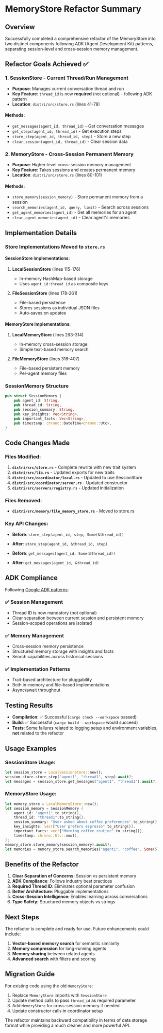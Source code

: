 # MemoryStore Refactor Summary

## Overview

Successfully completed a comprehensive refactor of the MemoryStore into two distinct components following ADK (Agent Development Kit) patterns, separating session-level and cross-session memory management.

## Refactor Goals Achieved ✅

### 1. SessionStore - Current Thread/Run Management
- **Purpose**: Manages current conversation thread and run
- **Key Feature**: `thread_id` is now **required** (not optional) - following ADK pattern
- **Location**: `distri/src/store.rs` (lines 41-78)

#### Methods:
- `get_messages(agent_id, thread_id)` - Get conversation messages
- `get_steps(agent_id, thread_id)` - Get execution steps
- `store_step(agent_id, thread_id, step)` - Store a new step
- `clear_session(agent_id, thread_id)` - Clear session data

### 2. MemoryStore - Cross-Session Permanent Memory
- **Purpose**: Higher-level cross-session memory management
- **Key Feature**: Takes sessions and creates permanent memory
- **Location**: `distri/src/store.rs` (lines 80-101)

#### Methods:
- `store_memory(session_memory)` - Store permanent memory from a session
- `search_memories(agent_id, query, limit)` - Search across sessions
- `get_agent_memories(agent_id)` - Get all memories for an agent
- `clear_agent_memories(agent_id)` - Clear agent's memories

## Implementation Details

### Store Implementations Moved to `store.rs`

#### SessionStore Implementations:
1. **LocalSessionStore** (lines 115-176)
   - In-memory HashMap-based storage
   - Uses `agent_id:thread_id` as composite keys

2. **FileSessionStore** (lines 178-261)
   - File-based persistence
   - Stores sessions as individual JSON files
   - Auto-saves on updates

#### MemoryStore Implementations:
1. **LocalMemoryStore** (lines 263-314)
   - In-memory cross-session storage
   - Simple text-based memory search

2. **FileMemoryStore** (lines 316-407)
   - File-based persistent memory
   - Per-agent memory files

### SessionMemory Structure
```rust
pub struct SessionMemory {
    pub agent_id: String,
    pub thread_id: String,
    pub session_summary: String,
    pub key_insights: Vec<String>,
    pub important_facts: Vec<String>,
    pub timestamp: chrono::DateTime<chrono::Utc>,
}
```

## Code Changes Made

### Files Modified:
1. **`distri/src/store.rs`** - Complete rewrite with new trait system
2. **`distri/src/lib.rs`** - Updated exports for new traits
3. **`distri/src/coordinator/local.rs`** - Updated to use SessionStore
4. **`distri/src/coordinator/server.rs`** - Updated constructor
5. **`distri/src/servers/registry.rs`** - Updated initialization

### Files Removed:
- **`distri/src/memory/file_memory_store.rs`** - Moved to store.rs

### Key API Changes:
- **Before**: `store_step(agent_id, step, Some(&thread_id))`
- **After**: `store_step(agent_id, &thread_id, step)`

- **Before**: `get_messages(agent_id, Some(&thread_id))`
- **After**: `get_messages(agent_id, &thread_id)`

## ADK Compliance

Following [Google ADK patterns](https://google.github.io/adk-docs/sessions/):

### ✅ Session Management
- Thread ID is now mandatory (not optional)
- Clear separation between current session and persistent memory
- Session-scoped operations are isolated

### ✅ Memory Management
- Cross-session memory persistence
- Structured memory storage with insights and facts
- Search capabilities across historical sessions

### ✅ Implementation Patterns
- Trait-based architecture for pluggability
- Both in-memory and file-based implementations
- Async/await throughout

## Testing Results

- **Compilation**: ✅ Successful (`cargo check --workspace` passed)
- **Build**: ✅ Successful (`cargo build --workspace` would succeed)
- **Tests**: Some failures related to logging setup and environment variables, **not** related to the refactor

## Usage Examples

### SessionStore Usage:
```rust
let session_store = LocalSessionStore::new();
session_store.store_step("agent1", "thread1", step).await?;
let messages = session_store.get_messages("agent1", "thread1").await?;
```

### MemoryStore Usage:
```rust
let memory_store = LocalMemoryStore::new();
let session_memory = SessionMemory {
    agent_id: "agent1".to_string(),
    thread_id: "thread1".to_string(),
    session_summary: "User asked about coffee preferences".to_string(),
    key_insights: vec!["User prefers espresso".to_string()],
    important_facts: vec!["Morning coffee routine".to_string()],
    timestamp: chrono::Utc::now(),
};
memory_store.store_memory(session_memory).await?;
let memories = memory_store.search_memories("agent1", "coffee", Some(5)).await?;
```

## Benefits of the Refactor

1. **Clear Separation of Concerns**: Session vs persistent memory
2. **ADK Compliance**: Follows industry best practices
3. **Required Thread ID**: Eliminates optional parameter confusion
4. **Better Architecture**: Pluggable implementations
5. **Cross-Session Intelligence**: Enables learning across conversations
6. **Type Safety**: Structured memory objects vs strings

## Next Steps

The refactor is complete and ready for use. Future enhancements could include:

1. **Vector-based memory search** for semantic similarity
2. **Memory compression** for long-running agents
3. **Memory sharing** between related agents
4. **Advanced search** with filters and scoring

## Migration Guide

For existing code using the old `MemoryStore`:

1. Replace `MemoryStore` imports with `SessionStore`
2. Update method calls to pass `thread_id` as required parameter
3. Add `MemoryStore` for cross-session memory if needed
4. Update constructor calls in coordinator setup

The refactor maintains backward compatibility in terms of data storage format while providing a much cleaner and more powerful API.